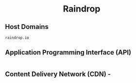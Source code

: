 <h1 align="center">Raindrop</h1>

## Host Domains

```
raindrop.io
```

## Application Programming Interface (API)

```

```

## Content Delivery Network (CDN) - 

```

```

